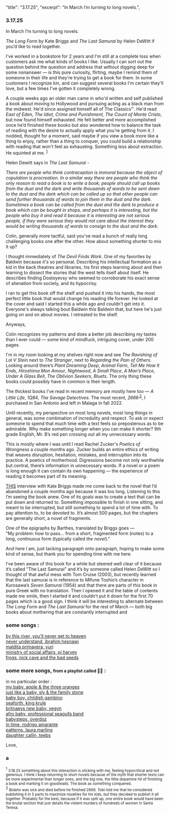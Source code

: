 "title": "3.17.25",
    "excerpt": "In March I’m turning to long novels.",
    
### 3.17.25

In March I’m turning to long novels.
           
_The Long Form_ by Kate Briggs and _The Last Samurai_ by Helen DeWitt 
if you’d like to read together.

I've worked in a bookstore for 2 years and I'm still at a complete 
loss when customers ask me what kinds of books I like. Usually I
can sort out the question behind the question and address that
without digging deep for some nonanswer — is this pure curiosity,
flirting, maybe I remind them of someone in their life and they're
trying to get a book for them. In some customers I recognize kin,
and can suggest several books I'm certain they'll love, but a few
times I've gotten it completely wrong.
            
A couple weeks ago an older man came in who'd written and self
published a book about moving to Hollywood and pursuing acting as
a black man from the midwest. He'd since assigned himself all of
The Classics™. He'd read _East of Eden, The Idiot, Crime and
Punishment, The Count of Monte Cristo_, but now found himself
exhausted. He felt better and more accomplished once he’d finished
these books but also wondered how to balance the task of reading 
with the desire to actually apply what you're getting from it. 
I nodded, thought for a moment, said maybe if you view a book 
more like a thing to enjoy, rather than a thing to conquer, 
you could build a relationship with reading that won't feel as
exhausting. Something less about extraction. He squinted at me.
<sup><a href="#footnote1"> 1</a></sup>
            
Helen Dewitt says in _The Last Samurai_ -
          
<cite>There are people who think contraception is immoral because the
object of copulation is procreation. In a similar way there are
people who think the only reason to read a book is to write a
book; people should call up books from the dust and the dark and
write thousands of words to be sent down to the dust and the dark
which can be called up so that other people can send further
thousands of words to join them in the dust and the dark.
Sometimes a book can be called from the dust and the dark to
produce a book which can be bought in shops, and perhaps it is
interesting, but the people who buy it and read it because it is
interesting are not serious people, if they were serious they
would not care about the interest they would be writing thousands
of words to consign to the dust and the dark.</cite>
           
Colin, generally more tactful, said you've read a bunch of
really long challenging books one after the other. How about
something shorter to mix it up?
           
I thought immediately of _The Devil Finds Work_. One of my favorites
by Baldwin because it's so personal. Describing his intellectual
formation as a kid in the back theatres and libraries, his first
steps learning about and then learning to dissect the stories that
the west tells itself about itself. He describes finding
Dostoyevsy who seemed to corroborate his exact sense of alienation
from society, and its hypocrisy.
           
I ran to get this book off the shelf and pushed it into his hands,
the most perfect little book that would change his reading life
forever. He looked at the cover and said I started this a while
ago and couldn't get into it. Everyone's always talking bout
Baldwin this Baldwin that, but here he's just going on and on
about movies. I retreated to the shelf.
            
Anyways,
            
Colin recognizes my patterns and does a better job describing my
tastes than I ever could — some kind of mindfuck, intriguing
cover, under 200 pages.
            
I'm in my room looking at my shelves right now and see _The
Ravishing of Lol V Stein_ next to _The Stranger_, next to _Regarding
the Pain of Others_. Looking around there’s _Plant Dreaming Deep_,
_Animal Farm_, _Tell Me How It Ends_, _Hiroshima Mon Amour_, _Nightwood_,
_A Small Place_, _A Man’s Place_, _Under A Glass Bell_, _The Oblivion
Seekers_, _Bluets_. The only thing these books could possibly have in
common is their length.
            
The thickest books I've read in recent memory are mostly here too
— _A Little Life_, _1Q84_, _The Savage Detectives_. The most recent,
_2666_<sup><a href="#footnote1"> 2</a></sup>, I purchased in San Antonio and left in Malaga in 
fall 2022.
           
           
Until recently, my perspective on most long novels, most long
things in general, was some combination of incredulity and
respect. To ask or expect someone to spend that much time with a
text feels so preposterous as to be admirable. Why make something
longer when you can make it shorter? 9th grade English, Mr. B’s 
red pen crossing out all my unnecessary words.
            
This is mostly where I was until I read Rachel Zucker's _Poetics of 
Wrongness_ a couple months ago. Zucker builds an entire
ethics of writing that weaves disruption, hesitation, mistakes,
and interruption into its practice. A poetics of motherhood.
Digressions become not only worthwhile but central, there’s
information in unnecessary words. If a novel or a poem is long
enough it can contain its own happening — the experience of
reading it becomes part of its meaning.
           
[THIS](https://tinhouse.com/podcast/kate-briggs-the-long-form/) 
interview with Kate Briggs made me come back to the novel
that I’d abandoned a couple months ago because it was too long.
Listening to this  I’m seeing the book anew. One of its goals was 
to create a text that can be put down and returned to. Something 
impossible to finish in one sitting, and meant
to be interrupted, but still something to spend a lot of time
with. To pay attention to, to be devoted to. It’s almost 500 pages, 
but the chapters are generally short, a novel of fragments.
          
One of the epigraphs by Barthes, translated by Briggs goes —  
"My problem: how to pass… from a short, fragmented form (notes) to a
  long, continuous form (typically called _the novel_)."
          
And here I am, just tacking paragraph onto paragraph, hoping to
make some kind of sense, but thank you for spending time with me
here.
            
I’ve been aware of this book for a while but steered well clear of
it because it’s called "The Last Samurai" and it’s by someone called
Helen DeWitt so I thought of that awful mess with Tom Cruise
(2003), but recently learned that the last samurai is in reference
to Mifune Toshio’s character in Kurosawa’s _Seven Samurai_ (1954)
and that there are parts of this book in pure Greek with no
translation. Then I opened it and the table of contents made me
smile, then I started it and couldn’t put it down for the first 70
pages which is a good sign. I think it will be interesting to
alternate between _The Long Form_ and _The Last Samurai_ for the rest
of March — both big books about mothering that are constantly
interrupted and
    
### some songs :
           
[by this river, you'll never get to heaven](https://youtu.be/fccXHLXczIY?si=n9EYxAy7lpk2CSR7)  
[never understand, ibrahim hesnawi](https://www.youtube.com/watch?v=spg7MPwVGi0)  
[maldita primavera, yuri](https://www.youtube.com/watch?v=R6bFXlqyXUM)  
[ministry of social affairs, pj harvey](https://www.youtube.com/watch?v=rmlt0mwlmpk)  
[frogs, nick cave and the bad seeds](https://www.youtube.com/watch?v=rNfrLoQdB_E)  
          

### some more songs, <small>from a playlist called 👶🏾</small> :

in no particular order :  
[my baby, apple & the three oranges](https://www.youtube.com/watch?v=E3Aa_kQM-GQ)  
[just like a baby, sly & the family stone](https://www.youtube.com/watch?v=-YzitR0IKW4)  
[baby boy, childish gambino](https://www.youtube.com/watch?v=dothnBCZB34)  
[seaforth, king krule](https://www.youtube.com/watch?v=yfrbeCFQ65w)  
[britnaeys new baby, vegyn](https://www.youtube.com/watch?v=_WxHAM-iCp4)  
[afro baby, professional seagulls band](https://www.youtube.com/watch?v=bs4VZa4mOq0)  
[babysteps, overdoz](https://www.youtube.com/watch?v=IHF5SD2OzeI)  
[in time, rodrigo amarante](https://www.youtube.com/watch?v=52JDQeaAArg)  
[patterns, laura marling](https://www.youtube.com/watch?v=tSeJqLyeCeE)  
[daughter callin, teebs](https://www.youtube.com/watch?v=cHy0TJTcsFA)

            
Love,
### a

<div id="footnote1"><sup>1 </sup><small>3.18.25 something about this interaction is sticking with me, 
feeling hypocritical and not generous.
I think I keep returning to short novels because of the myth that shorter 
texts can be more experimental than longer ones, and the big one, the 
little dopamine hit of finishing a book and marking it on goodreads. 
  The book as something conquered.</small></div>  
<div id="footnote2"><sup>2 </sup><small> Bolaño was sick and died before he finished 2666. Tobi 
  told me that he considered publishing it in 5 parts to maximize royalties 
  for his kids, but they decided to publish it all together. Probably for 
  the best, because if it was split up, one entire book would have been the 
  brutal section that just details the violent murders of hundreds of women 
  in Santa Teresa.</small></div>

